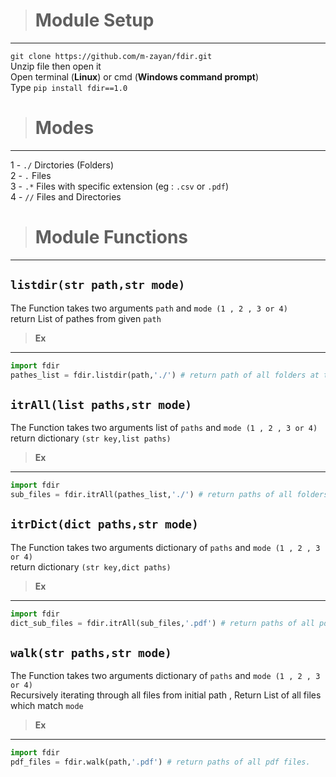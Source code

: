> # **Module Setup** <br>
----
 ``git clone https://github.com/m-zayan/fdir.git``<br>
  Unzip file then open it<br>
  Open terminal (**Linux**) or cmd (**Windows command prompt**)<br>
Type ``pip install fdir==1.0`` <br>
> # **Modes**
-------
 1 - ``./`` Dirctories (Folders) <br>
 2 - ``.``  Files <br>
 3 - ``.*`` Files with specific extension (eg : ``.csv`` or ``.pdf``)<br>
 4 - ``//`` Files and Directories <br>
> # **Module Functions**<br>
----
## **``listdir(str path,str mode)``**<br>
The Function takes two arguments ``path`` and ``mode (1 , 2 , 3 or 4)`` <br>
return List of pathes from given ``path``<br>
> **Ex**
------
```python
import fdir
pathes_list = fdir.listdir(path,'./') # return path of all folders at the current directory as same as (os.listdir)

```

## **``itrAll(list paths,str mode)``**<br>
The Function takes two arguments list of ``paths`` and ``mode (1 , 2 , 3 or 4)`` <br>
return dictionary ``(str key,list paths)``<br>
> **Ex** 
------
```python
import fdir
sub_files = fdir.itrAll(pathes_list,'./') # return paths of all folders for each path at list

```

## **``itrDict(dict paths,str mode)``**<br>
The Function takes two arguments dictionary of ``paths`` and ``mode (1 , 2 , 3 or 4)`` <br>
return dictionary ``(str key,dict paths)``<br>
> **Ex** 
------
```python
import fdir
dict_sub_files = fdir.itrAll(sub_files,'.pdf') # return paths of all pdf files for each list of paths at dictionary

```
## **``walk(str paths,str mode)``**<br>
The Function takes two arguments dictionary of ``paths`` and ``mode (1 , 2 , 3 or 4)`` <br>
Recursively iterating through all files from initial path , Return List of all files which match ``mode`` <br>
> **Ex** 
------
```python
import fdir
pdf_files = fdir.walk(path,'.pdf') # return paths of all pdf files.
```